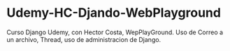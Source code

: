 # Udemy-HC-Djando-WebPlayground
Curso Django Udemy, con Hector Costa, WepPlayGround.
Uso de Correo a un archivo, Thread, uso de administracion de Django.

